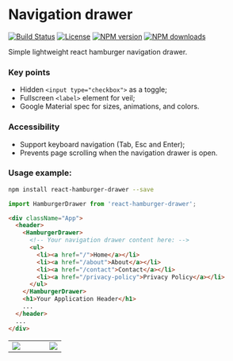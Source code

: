 # Navigation drawer
[![Build Status](https://github.com/Datamart/react-hamburger-drawer/actions/workflows/npm-publish.yml/badge.svg)](https://github.com/Datamart/react-hamburger-drawer/actions/workflows/npm-publish.yml) [![License](https://img.shields.io/:license-apache-blue.svg)](https://www.apache.org/licenses/LICENSE-2.0.html) [![NPM version](https://img.shields.io/npm/v/react-hamburger-drawer.svg?style=flat)](https://npmjs.org/package/react-hamburger-drawer) [![NPM downloads](https://img.shields.io/npm/dm/react-hamburger-drawer.svg?style=flat)](https://npmjs.org/package/react-hamburger-drawer)

Simple lightweight react hamburger navigation drawer.

### Key points
- Hidden `<input type="checkbox">` as a toggle;
- Fullscreen `<label>` element for veil;
- Google Material spec for sizes, animations, and colors.

### Accessibility
- Support keyboard navigation (Tab, Esc and Enter);
- Prevents page scrolling when the navigation drawer is open.

### Usage example:

```bash
npm install react-hamburger-drawer --save
```

```js
import HamburgerDrawer from 'react-hamburger-drawer';
```

```html
<div className="App">
  <header>
    <HamburgerDrawer>
      <!-- Your navigation drawer content here: -->
      <ul>
        <li><a href="/">Home</a></li>
        <li><a href="/about">About</a></li>
        <li><a href="/contact">Contact</a></li>
        <li><a href="/privacy-policy">Privacy Policy</a></li>
      </ul>
    </HamburgerDrawer>
    <h1>Your Application Header</h1>
    ...
  </header>
  ...
</div>
```
<table width="100%" border="0" cellpadding="0" cellspacing="0">
  <tr>
    <td width="70%">
      <img src="https://user-images.githubusercontent.com/11623226/133954550-d8bc05e6-e1c1-4e66-bfbf-d28dc0a0f23a.gif"/>
    </td>
    <td width="30%">
      <img src="https://user-images.githubusercontent.com/11623226/133954776-70d1a7b1-b2e9-4b54-80c8-0f3bb2f94ec6.gif"/>
    </td>
  </tr>
</table>

